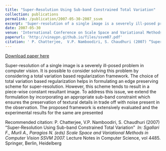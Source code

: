 ```yaml
---
title: "Super-Resolution Using Sub-band Constrained Total Variation"
collection: publications
permalink: /publication/2007-05-30-2007_ssvm
excerpt: 'Super-resolution of a single image is a severely ill-posed problem in computer vision. It is possible to consider solving this problem by considering a total variation based regularization framework. The choice of total variation based regularization helps in formulating an edge preserving scheme for super-resolution. However, this scheme tends to result in a piece-wise constant resultant image. To address this issue, we extend the formulation by incorporating an appropriate sub-band constraint which ensures the preservation of textural details in trade off with noise present in the observation. The proposed framework is extensively evaluated and the experimental results for the same are presented'
date: 2007-05-30
venue: 'International Conference on Scale Space and Variational Methods in Computer Vision (SSVM)'
paperurl: 'http://vinaypn.github.io/files/ssvm07.pdf'
citation: ' P. Chatterjee,  V.P. Namboodiri, S. Chaudhuri (2007) “Super-Resolution Using Sub-band Constrained Total Variation” <i> In: Sgallari F., Murli A., Paragios N. (eds) Scale Space and Variational Methods in Computer Vision SSVM 2007.</i> Lecture Notes in Computer Science, vol 4485. Springer, Berlin, Heidelberg'
---
```


<a href='http://vinaypn.github.io/files/ssvm07.pdf'>Download paper here</a>

Super-resolution of a single image is a severely ill-posed problem in computer vision. It is possible to consider solving this problem by considering a total variation based regularization framework. The choice of total variation based regularization helps in formulating an edge preserving scheme for super-resolution. However, this scheme tends to result in a piece-wise constant resultant image. To address this issue, we extend the formulation by incorporating an appropriate sub-band constraint which ensures the preservation of textural details in trade off with noise present in the observation. The proposed framework is extensively evaluated and the experimental results for the same are presented

Recommended citation:  P. Chatterjee,  V.P. Namboodiri, S. Chaudhuri (2007) “Super-Resolution Using Sub-band Constrained Total Variation” <i> In: Sgallari F., Murli A., Paragios N. (eds) Scale Space and Variational Methods in Computer Vision SSVM 2007.</i> Lecture Notes in Computer Science, vol 4485. Springer, Berlin, Heidelberg